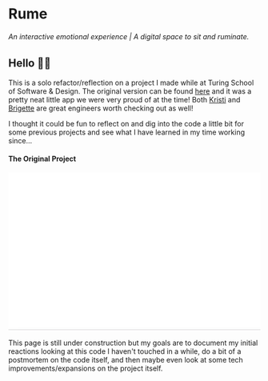 # Rume
###### An interactive emotional experience | A digital space to sit and ruminate.

## Hello 👋🏻
This is a solo refactor/reflection on a project I made while at Turing School of Software & Design. The original version can be found [here](https://github.com/nathanielmillard/rume) and it was a pretty neat little app we were very proud of at the time! Both [Kristi](https://github.com/Kristiannmiller) and [Brigette](https://github.com/BrigetteDoelp) are great engineers worth checking out as well!

I thought it could be fun to reflect on and dig into the code a little bit for some previous projects and see what I have learned in my time working since...

#### The Original Project
<img src="src/Assets/introGif.gif" alt="moving image of application in use" width="600">

This page is still under construction but my goals are to document my initial reactions looking at this code I haven't touched in a while, do a bit of a postmortem on the code itself, and then maybe even look at some tech improvements/expansions on the project itself.
